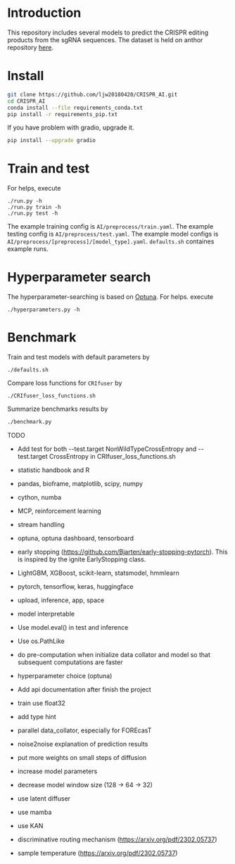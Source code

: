# Introduction
This repository includes several models to predict the CRISPR editing products from the sgRNA sequences. The dataset is held on anthor repository [here](https://github.com/ljw20180420/CRISPRdata).



# Install
```bash
git clone https://github.com/ljw20180420/CRISPR_AI.git
cd CRISPR_AI
conda install --file requirements_conda.txt
pip install -r requirements_pip.txt
```
If you have problem with gradio, upgrade it.
```bash
pip install --upgrade gradio
```

# Train and test
For helps, execute
```console
./run.py -h
./run.py train -h
./run.py test -h
```
The example training config is `AI/preprocess/train.yaml`. The example testing config is `AI/preprocess/test.yaml`. The example model configs is `AI/preprocess/[preprocess]/[model_type].yaml`. `defaults.sh` containes example runs.

# Hyperparameter search
The hyperparameter-searching is based on [Optuna](https://optuna.readthedocs.io). For helps. execute
```console
./hyperparameters.py -h
```

# Benchmark
Train and test models with default parameters by
```
./defaults.sh
```
Compare loss functions for `CRIfuser` by
```
./CRIfuser_loss_functions.sh
```
Summarize benchmarks results by
```bash
./benchmark.py
```

TODO
- Add test for both --test.target NonWildTypeCrossEntropy and --test.target CrossEntropy in CRIfuser_loss_functions.sh
- statistic handbook and R
- pandas, bioframe, matplotlib, scipy, numpy
- cython, numba
- MCP, reinforcement learning
- stream handling
- optuna, optuna dashboard, tensorboard
- early stopping (https://github.com/Bjarten/early-stopping-pytorch). This is inspired by the ignite EarlyStopping class.
- LightGBM, XGBoost, scikit-learn, statsmodel, hmmlearn
- pytorch, tensorflow, keras, huggingface
- upload, inference, app, space
- model interpretable
- Use model.eval() in test and inference
- Use os.PathLike
- do pre-computation when initialize data collator and model so that subsequent computations are faster
- hyperparameter choice (optuna)
- Add api documentation after finish the project
- train use float32
- add type hint

- parallel data_collator, especially for FOREcasT

- noise2noise explanation of prediction results
- put more weights on small steps of diffusion
- increase model parameters
- decrease model window size (128 -> 64 -> 32)
- use latent diffuser
- use mamba
- use KAN
- discriminative routing mechanism (https://arxiv.org/pdf/2302.05737)
- sample temperature (https://arxiv.org/pdf/2302.05737)
